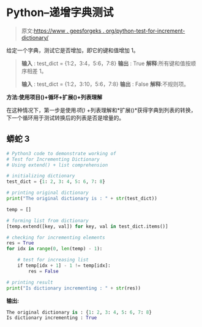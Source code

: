 # Python–递增字典测试

> 原文:[https://www . geesforgeks . org/python-test-for-increment-dictionary/](https://www.geeksforgeeks.org/python-test-for-incrementing-dictionary/)

给定一个字典，测试它是否增加，即它的键和值增加 1。

> **输入** : test_dict = {1:2，3:4，5:6，7:8}
> **输出** : True
> **解释**:所有键和值按顺序相差 1。
> 
> **输入** : test_dict = {1:2，3:10，5:6，7:8}
> **输出** : False
> **解释**:不规则项。

**方法:使用项目()+循环+扩展()+列表理解**

在这种情况下，第一步是使用*项()* +列表理解和*扩展()*获得字典到列表的转换，下一个循环用于测试转换后的列表是否是增量的。

## 蟒蛇 3

```py
# Python3 code to demonstrate working of
# Test for Incrementing Dictionary
# Using extend() + list comprehension

# initializing dictionary
test_dict = {1: 2, 3: 4, 5: 6, 7: 8}

# printing original dictionary
print("The original dictionary is : " + str(test_dict))

temp = []

# forming list from dictionary
[temp.extend([key, val]) for key, val in test_dict.items()]

# checking for incrementing elements
res = True
for idx in range(0, len(temp) - 1):

    # test for increasing list
    if temp[idx + 1] - 1 != temp[idx]:
        res = False

# printing result
print("Is dictionary incrementing : " + str(res))
```

**输出:**

```py
The original dictionary is : {1: 2, 3: 4, 5: 6, 7: 8}
Is dictionary incrementing : True
```